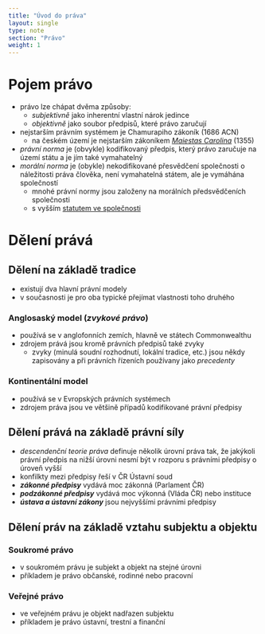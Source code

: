 ```yaml
---
title: "Úvod do práva"
layout: single
type: note
section: "Právo"
weight: 1
---
```

# Pojem právo
- právo lze chápat dvěma způsoby:
    - *subjektivně* jako inherentní vlastní nárok jedince
    - *objektivně* jako soubor předpisů, které právo zaručují
- nejstarším právním systémem je Chamurapiho zákoník (1686 ACN)
    - na českém území je nejstarším zákoníkem *[Maiestas Carolina](https://cs.wikipedia.org/wiki/Majestas_Carolina)* (1355)
- *právní norma* je (obvykle) kodifikovaný předpis, který právo zaručuje na území státu a je jím také vymahatelný
- *morální norma* je (obykle) nekodifikované přesvědčení společnosti o náležitosti práva člověka, není vymahatelná státem, ale je vymáhána společností
    - mnohé právní normy jsou založeny na morálních předsvědčeních společnosti
    - s vyšším [statutem ve společnosti](/notes/school/social-sciences/sociology-terms#sociální-status)
# Dělení prává
## Dělení na základě tradice
- existují dva hlavní právní modely
- v současnosti je pro oba typické přejímat vlastnosti toho druhého
### Anglosaský model (*zvykové právo*)
- používá se v anglofonních zemích, hlavně ve státech Commonwealthu
- zdrojem prává jsou kromě právních předpisů také zvyky
    - zvyky (minulá soudní rozhodnutí, lokální tradice, etc.) jsou někdy zapisovány a při právních řízeních používany jako *precedenty*
### Kontinentální model
- používá se v Evropských právních systémech
- zdrojem práva jsou ve většině případů kodifikované právní předpisy
## Dělení prává na základě právní síly
- *descendenční teorie práva* definuje několik úrovní práva tak, že jakýkoli právní předpis na nižší úrovni nesmí být v rozporu s právními předpisy o úroveň vyšší
- konfilkty mezi předpisy řeší v ČR Ústavní soud
- ***zákonné předpisy*** vydává moc zákonná (Parlament ČR)
- ***podzákonné předpisy*** vydává moc výkonná (Vláda ČR) nebo instituce
- ***ústava a ústavní zákony*** jsou nejvyššími právními předpisy
## Dělení práv na základě vztahu subjektu a objektu
### Soukromé právo
- v soukromém právu je subjekt a objekt na stejné úrovni
- příkladem je právo občanské, rodinné nebo pracovní
### Veřejné právo
- ve veřejném právu je objekt nadřazen subjektu
- příkladem je právo ústavní, trestní a finanční
   